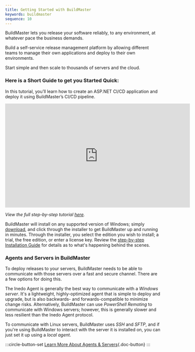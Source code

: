 ```yaml
---
title: Getting Started with BuildMaster
keywords: buildmaster
sequence: 10
---
```


BuildMaster lets you release your software reliably, to any environment, at whatever pace the business demands.

Build a self-service release management platform by allowing different teams to manage their own applications and deploy to their own environments.

Start simple and then scale to thousands of servers and the cloud.

### Here is a Short Guide to get you Started Quick:

In this tutorial, you’ll learn how to create an ASP.NET CI/CD application and deploy it using BuildMaster’s CI/CD pipeline.

<iframe width="600" height="337" src="https://www.youtube.com/embed/xRoX9eFQOdg" frameborder="0" allowfullscreen="true"></iframe>

*View the full step-by-step tutorial [here](https://inedo.com/buildmaster/getting-started-with-buildmaster).*

BuildMaster will install on any supported version of Windows; simply [download](https://inedo.com/buildmaster/download), and click through the installer to get BuildMaster up and running in minutes. Through the installer, you select the edition you wish to install; a trial, the free edition, or enter a license key. Review the [step-by-step Installation Guide](/docs/buildmaster/installation/windows-guide) for details as to what's happening behind the scenes.

### Agents and Servers in BuildMaster

To deploy releases to your servers, BuildMaster needs to be able to communicate with those servers over a fast and secure channel. There are a few options for doing this.

The Inedo Agent is generally the best way to communicate with a *Windows server*. It's a lightweight, highly-optimized agent that is simple to deploy and upgrade, but is also backwards- and forwards-compatible to minimize change risks. Alternatively, BuildMaster can use *PowerShell Remoting* to communicate with Windows servers; however, this is generally slower and less resilient than the Inedo Agent protocol.

To communicate with Linux servers, BuildMaster uses *SSH* and *SFTP*, and if you're using BuildMaster to interact with the server it is installed on, you can just set it up using a *local agent*.

:::circle-button-set
[Learn More About Agents & Servers](/docs/buildmaster/administration/agents-and-infrastructure){.doc-button}
:::
